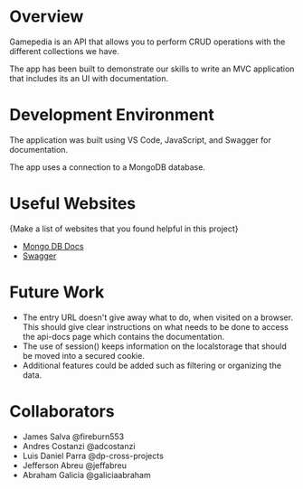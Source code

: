 # Overview

Gamepedia is an API that allows you to perform CRUD operations with the different collections we have. 

The app has been built to demonstrate our skills to write an MVC application that includes its an UI with documentation.

# Development Environment

The application was built using VS Code, JavaScript, and Swagger for documentation. 

The app uses a connection to a MongoDB database. 

# Useful Websites

{Make a list of websites that you found helpful in this project}
* [Mongo DB Docs](https://www.mongodb.com/docs/)
* [Swagger](https://swagger.io/)

# Future Work

* The entry URL doesn't give away what to do, when visited on a browser. This should give clear instructions on what needs to be done to access the api-docs page which contains the documentation.
* The use of session() keeps information on the localstorage that should be moved into a secured cookie.
* Additional features could be added such as filtering or organizing the data.

# Collaborators

- James Salva @fireburn553
- Andres Costanzi @adcostanzi
- Luis Daniel Parra @dp-cross-projects
- Jefferson Abreu @jeffabreu
- Abraham Galicia @galiciaabraham